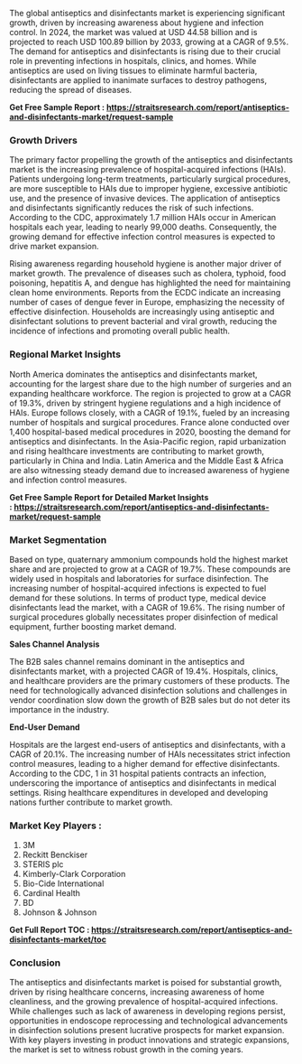 <p data-pm-slice="1 1 []">The global antiseptics and disinfectants market is experiencing significant growth, driven by increasing awareness about hygiene and infection control. In 2024, the market was valued at USD 44.58 billion and is projected to reach USD 100.89 billion by 2033, growing at a CAGR of 9.5%. The demand for antiseptics and disinfectants is rising due to their crucial role in preventing infections in hospitals, clinics, and homes. While antiseptics are used on living tissues to eliminate harmful bacteria, disinfectants are applied to inanimate surfaces to destroy pathogens, reducing the spread of diseases.</p>
<p data-pm-slice="1 1 []"><strong>Get Free Sample Report :&nbsp;<a href="https://straitsresearch.com/report/antiseptics-and-disinfectants-market/request-sample">https://straitsresearch.com/report/antiseptics-and-disinfectants-market/request-sample</a>&nbsp;</strong></p>
<h3>Growth Drivers</h3>
<p>The primary factor propelling the growth of the antiseptics and disinfectants market is the increasing prevalence of hospital-acquired infections (HAIs). Patients undergoing long-term treatments, particularly surgical procedures, are more susceptible to HAIs due to improper hygiene, excessive antibiotic use, and the presence of invasive devices. The application of antiseptics and disinfectants significantly reduces the risk of such infections. According to the CDC, approximately 1.7 million HAIs occur in American hospitals each year, leading to nearly 99,000 deaths. Consequently, the growing demand for effective infection control measures is expected to drive market expansion.</p>
<p>Rising awareness regarding household hygiene is another major driver of market growth. The prevalence of diseases such as cholera, typhoid, food poisoning, hepatitis A, and dengue has highlighted the need for maintaining clean home environments. Reports from the ECDC indicate an increasing number of cases of dengue fever in Europe, emphasizing the necessity of effective disinfection. Households are increasingly using antiseptic and disinfectant solutions to prevent bacterial and viral growth, reducing the incidence of infections and promoting overall public health.</p>
<h3>Regional Market Insights</h3>
<p>North America dominates the antiseptics and disinfectants market, accounting for the largest share due to the high number of surgeries and an expanding healthcare workforce. The region is projected to grow at a CAGR of 19.3%, driven by stringent hygiene regulations and a high incidence of HAIs. Europe follows closely, with a CAGR of 19.1%, fueled by an increasing number of hospitals and surgical procedures. France alone conducted over 1,400 hospital-based medical procedures in 2020, boosting the demand for antiseptics and disinfectants. In the Asia-Pacific region, rapid urbanization and rising healthcare investments are contributing to market growth, particularly in China and India. Latin America and the Middle East &amp; Africa are also witnessing steady demand due to increased awareness of hygiene and infection control measures.</p>
<p><strong>Get Free Sample Report for Detailed Market Insights :&nbsp;<a href="https://straitsresearch.com/report/antiseptics-and-disinfectants-market/request-sample">https://straitsresearch.com/report/antiseptics-and-disinfectants-market/request-sample</a>&nbsp;</strong></p>
<h3>Market Segmentation</h3>
<p>Based on type, quaternary ammonium compounds hold the highest market share and are projected to grow at a CAGR of 19.7%. These compounds are widely used in hospitals and laboratories for surface disinfection. The increasing number of hospital-acquired infections is expected to fuel demand for these solutions. In terms of product type, medical device disinfectants lead the market, with a CAGR of 19.6%. The rising number of surgical procedures globally necessitates proper disinfection of medical equipment, further boosting market demand.</p>
<p><strong>Sales Channel Analysis</strong></p>
<p>The B2B sales channel remains dominant in the antiseptics and disinfectants market, with a projected CAGR of 19.4%. Hospitals, clinics, and healthcare providers are the primary customers of these products. The need for technologically advanced disinfection solutions and challenges in vendor coordination slow down the growth of B2B sales but do not deter its importance in the industry.</p>
<p><strong>End-User Demand</strong></p>
<p>Hospitals are the largest end-users of antiseptics and disinfectants, with a CAGR of 20.1%. The increasing number of HAIs necessitates strict infection control measures, leading to a higher demand for effective disinfectants. According to the CDC, 1 in 31 hospital patients contracts an infection, underscoring the importance of antiseptics and disinfectants in medical settings. Rising healthcare expenditures in developed and developing nations further contribute to market growth.</p>
<h3><strong>Market Key Players :&nbsp;</strong></h3>
<ol>
<li>3M</li>
<li>Reckitt Benckiser</li>
<li>STERIS plc</li>
<li>Kimberly-Clark Corporation</li>
<li>Bio-Cide International</li>
<li>Cardinal Health</li>
<li>BD</li>
<li>Johnson &amp; Johnson</li>
</ol>
<p><strong>Get Full Report TOC :&nbsp;<a href="https://straitsresearch.com/report/antiseptics-and-disinfectants-market/toc">https://straitsresearch.com/report/antiseptics-and-disinfectants-market/toc</a>&nbsp;</strong></p>
<h3>Conclusion</h3>
<p>The antiseptics and disinfectants market is poised for substantial growth, driven by rising healthcare concerns, increasing awareness of home cleanliness, and the growing prevalence of hospital-acquired infections. While challenges such as lack of awareness in developing regions persist, opportunities in endoscope reprocessing and technological advancements in disinfection solutions present lucrative prospects for market expansion. With key players investing in product innovations and strategic expansions, the market is set to witness robust growth in the coming years.</p>
